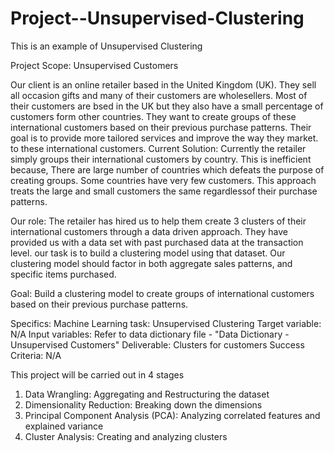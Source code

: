 # Project--Unsupervised-Clustering

This is an example of Unsupervised Clustering

Project Scope: Unsupervised Customers

Our client is an online retailer based in the United Kingdom (UK). They sell all occasion gifts and many of their customers are wholesellers. Most of their customers are bsed in the UK but they also have a small percentage of customers form other countries. They want to create groups of these international customers based on their previous purchase patterns. Their goal is to provide more tailored services and improve the way they market. to these international customers.
Current Solution: Currently the retailer simply groups their international customers by country. This is inefficient because,
There are large number of countries which defeats the purpose of creating groups.
Some countries have very few customers.
This approach treats the large and small customers the same regardlessof their purchase patterns.


Our role: 
The retailer has hired us to help them create 3 clusters of their international customers through a data driven approach. They have provided us with a data set with past purchased data at the transaction level. our task is to build a clustering model using that dataset. Our clustering model should factor in both
aggregate sales patterns, and
specific items purchased.


Goal: 
Build a clustering model to create groups of international customers based on their previous purchase patterns.


Specifics:
Machine Learning task: Unsupervised Clustering
Target variable: N/A
Input variables: Refer to data dictionary file - "Data Dictionary - Unsupervised Customers"
Deliverable: Clusters for customers
Success Criteria: N/A


This project will be carried out in 4 stages
1. Data Wrangling: Aggregating and Restructuring the dataset
2. Dimensionality Reduction: Breaking down the dimensions
3. Principal Component Analysis (PCA): Analyzing correlated features and explained variance
4. Cluster Analysis: Creating and analyzing clusters
